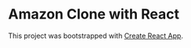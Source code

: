 # Amazon Clone with React

This project was bootstrapped with [Create React App](https://github.com/facebook/create-react-app).
